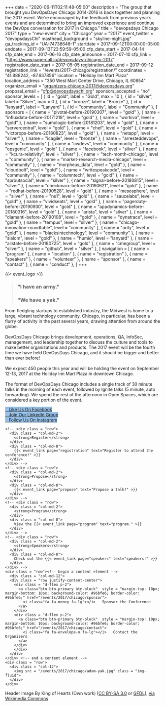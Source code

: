 +++
date = "2020-06-11T02:11:48-05:00"
description = "The group that brought you DevOpsDays Chicago 2014-2016 is back together and planning the 2017 event. We’re encouraged by the feedback from previous year’s events and are determined to bring an improved experience and continue the DevOps conversation for 2017 in Chicago."
title = "devopsdays Chicago 2017"
type = "new-event"
city = "Chicago"
year = "2017"
event_twitter = "devopsdaysChi"
masthead_background = "skyline-night.jpg"
ga_tracking_id = "UA-74738648-1"
startdate = 2017-09-12T00:00:00-05:00
enddate = 2017-09-13T23:59:59-05:00
cfp_date_start = 2017-04-14
cfp_date_end = 2017-06-16
cfp_date_announce = 2017-07-10
cfp_link = "https://www.papercall.io/devopsdays-chicago-2017"
registration_date_start = 2017-05-05
registration_date_end = 2017-09-12
registration_link = "/events/2017-chicago/registration/"
coordinates = "41.888242, -87.637856"
location = "Holiday Inn Mart Plaza"
location_address = "350 West Mart Center Drive, Chicago, IL 60654"
organizer_email = "organizers-chicago-2017@devopsdays.org"
proposal_email = "cfp@devopsdayschi.org"
sponsors_accepted = "no"
sponsor_levels = [
    { id = "gold", label = "Gold", max = 10 },
    { id = "silver", label = "Silver", max = 0 },
    { id = "bronze", label = "Bronze" },
    { id = "lanyard", label = "Lanyard" },
    { id = "community", label = "Community" },
]
sponsors = [
    { name = "pivotal-before-20190307", level = "gold" },
    { name = "influxdata-before-20171218", level = "gold" },
    { name = "workiva", level = "gold" },
    { name = "sumologic-before-20181203", level = "gold" },
    { name = "servercentral", level = "gold" },
    { name = "chef", level = "gold" },
    { name = "victorops-before-20180823", level = "gold" },
    { name = "netapp", level = "silver" },
    { name = "icagile", level = "bronze" },
    { name = "arresteddevops", level = "community" },
    { name = "cwdevs", level = "community" },
    { name = "opsgenie", level = "gold" },
    { name = "facebook", level = "silver" },
    { name = "kcura-relativity", level = "silver" },
    { name = "tech-month-chicago", level = "community" },
    { name = "market-research-media-chicago", level = "community" },
    { name = "morpheus_data", level = "gold" },
    { name = "cloudbolt", level = "gold" },
    { name = "writespeakcode", level = "community" },
    { name = "columntech", level = "gold" },
    { name = "sproutsocial", level = "silver" },
    { name = "signal-before-20180815", level = "silver" },
    { name = "checkmarx-before-20190621", level = "gold" },
    { name = "redhat-before-20190528", level = "gold" },
    { name = "mesosphere", level = "silver" },
    { name = "ns1", level = "gold" },
    { name = "saucelabs", level = "gold" },
    { name = "vividseats", level = "gold" },
    { name = "pagerduty-before-20190930", level = "gold" },
    { name = "appdynamics-before-20180316", level = "gold" },
    { name = "arista", level = "silver" },
    { name = "diamanti-before-20190108", level = "gold" },
    { name = "dynatrace", level = "gold" },
    { name = "tempus", level = "silver" },
    { name = "chicago-innovation-roundtable", level = "community" },
    { name = "arity", level = "gold" },
    { name = "blacksintechnology", level = "community" },
    { name = "slalom", level = "gold" },
    { name = "humio", level = "lanyard" },
    { name = "allstate-before-20180725", level = "gold" },
    { name = "cmegroup", level = "silver" },
    { name = "github", level = "silver" },
]
navigation = [
    { name = "program" },
    { name = "location" },
    { name = "registration" },
    { name = "speakers" },
    { name = "volunteer" },
    { name = "sponsor" },
    { name = "contact" },
    { name = "conduct" },
]
+++
<div class = "row">
  <div class = "col-md-6 push-md-6">
    {{< event_logo >}}
    <blockquote class="blockquote">
    <h3 class = "nav-item">"I have an army."</h3>
    <h3 class = "nav-item">"We have a yak."</h3>
    </blockquote>

From fledgling startups to established industry, the Midwest is home to a large, vibrant technology community. Chicago, in particular, has been a flurry of activity in the past several years, drawing attention from around the globe.
<br><br>
DevOpsDays Chicago brings development, operations, QA, InfoSec, management, and leadership together to discuss the culture and tools to make better organizations and products. The 2017 event will be the fourth time we have held DevOpsDays Chicago, and it should be bigger and better than ever before!
<br><br>
We expect 450 people this year and will be holding the event on September 12-13, 2017 at the Holiday Inn Mart Plaza in downtown Chicago.
<br><br>
The format of DevOpsDays Chicago includes a single track of 30 minute talks in the morning of each event, followed by Ignite talks (5 minute, auto forwarding). We spend the rest of the afternoon in Open Spaces, which are considered a key portion of the event.
<div class = "row"><!-- begin a content element -->
  <div class = "col-md-12">
  <div class = "row justify-content-center">
    <div class = "d-flex p-2">
      <a class="btn btn-primary btn-block"  style = "margin-top: 10px; margin-bottom: 10px; background-color: #96bfe6; border-color: #96bfe6;" href="https://www.facebook.com/devopsdayschi">
        <i class="fa fa-facebook-square fa-lg"></i>   Like Us On Facebook
      </a>
    </div>
    <div class = "d-flex p-2">
      <a class="btn btn-primary btn-block"  style = "margin-top: 10px; margin-bottom: 10px; background-color: #96bfe6; border-color: #96bfe6;" href="http://www.devopsdayschi.org/linkedin">
        <i class="fa fa-linkedin-square fa-lg"></i>   Join Our LinkedIn Group
      </a>
    </div>
    <div class = "d-flex p-2">
      <a class="btn btn-primary btn-block"  style = "margin-top: 10px; margin-bottom: 10px; background-color: #96bfe6; border-color: #96bfe6;" href="https://www.instagram.com/devopsdayschi/">
        <i class="fa fa-instagram fa-lg"></i>   Follow Us On Instagram
      </a>
    </div>
    </div>
  </div>
</div> <!-- end a content element -->
  </div>
  <div class = "col-md-6 pull-md-6">

    <!-- <div class = "row">
      <div class = "col-md-2">
        <strong>Register</strong>
      </div>
      <div class = "col-md-8">
        {{< event_link page="registration" text="Register to attend the conference!" >}}
      </div>
    </div> -->
    <!-- <div class = "row">
      <div class = "col-md-2">
        <strong>Propose</strong>
      </div>
      <div class = "col-md-8">
        {{< event_link page="propose" text="Propose a talk!" >}}
      </div>
    </div> -->
    <!-- <div class = "row">
      <div class = "col-md-2">
        <strong>Program</strong>
      </div>
      <div class = "col-md-8">
        View the {{< event_link page="program" text="program." >}}
      </div>
    </div> -->
    <!-- <div class = "row">
      <div class = "col-md-2">
        <strong>Speakers</strong>
      </div>
      <div class = "col-md-8">
        Check out the {{< event_link page="speakers" text="speakers!" >}}
      </div>
    </div> -->
    <div class = "row"><!-- begin a content element -->
      <div class = "col-md-12">
      <div class = "row justify-content-center">
        <div class = "d-flex p-2">
          <a class="btn btn-primary btn-block"  style = "margin-top: 10px; margin-bottom: 10px; background-color: #96bfe6; border-color: #96bfe6;" href="/events/2017/chicago/sponsor">
            <i class="fa fa-money fa-lg"></i>   Sponsor the Conference
          </a>
        </div>
        <div class = "d-flex p-2">
          <a class="btn btn-primary btn-block"  style = "margin-top: 10px; margin-bottom: 10px; background-color: #96bfe6; border-color: #96bfe6;" href="/events/2017/chicago/contact">
            <i class="fa fa-envelope-o fa-lg"></i>   Contact the Organizers
          </a>
        </div>
        </div>
      </div>
    </div> <!-- end a content element -->
    <div class = "row">
      <div class = "col-12">
        <img src = "/events/2017/chicago/adam-yak.jpg" class = "img-fluid">
      </div>
    </div>






  </div>
</div>

<p class="font-italic">Header image By King of Hearts (Own work) [<a href="http://creativecommons.org/licenses/by-sa/3.0">CC BY-SA 3.0</a> or <a href="http://www.gnu.org/copyleft/fdl.html">GFDL</a>], <a href="https://commons.wikimedia.org/wiki/File%3AChicago_from_North_Avenue_Beach_June_2015_panorama_2.jpg">via Wikimedia Commons</a></p>
